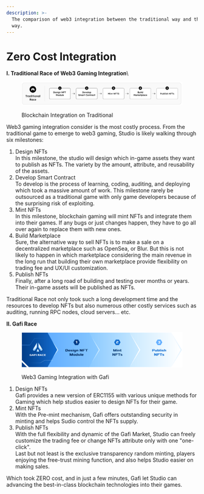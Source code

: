 ```yaml
---
description: >-
  The comparison of web3 integration between the traditional way and the Gafi
  way.
---
```


# Zero Cost Integration

**I. Traditional Race of Web3 Gaming Integration**\


<figure><img src="../../.gitbook/assets/Screen Shot 2023-05-29 at 18.18.52.png" alt=""><figcaption><p>Blockchain Integration on Traditional</p></figcaption></figure>

Web3 gaming integration consider is the most costly process. From the traditional game to emerge to web3 gaming, Studio is likely walking through six milestones:

1. Design NFTs\
   In this milestone, the studio will design which in-game assets they want to publish as NFTs. The variety by the amount, attribute, and reusability of the assets.
2. Develop Smart Contract\
   To develop is the process of learning, coding, auditing, and deploying which took a massive amount of work. This milestone rarely be outsourced as a traditional game with only game developers because of the surprising risk of exploiting.
3. Mint NFTs\
   In this milestone, blockchain gaming will mint NFTs and integrate them into their games. If any bugs or just changes happen, they have to go all over again to replace them with new ones.
4. Build Marketplace\
   Sure, the alternative way to sell NFTs is to make a sale on a decentralized marketplace such as OpenSea, or Blur. But this is not likely to happen in which marketplace considering the main revenue in the long run that building their own marketplace provide flexibility on trading fee and UX/UI customization.
5. Publish NFTs\
   Finally, after a long road of building and testing over months or years. Their in-game assets will be published as NFTs.

Traditional Race not only took such a long development time and the resources to develop NFTs but also numerous other costly services such as auditing, running RPC nodes, cloud servers... etc.

**II. Gafi Race**

<figure><img src="../../.gitbook/assets/Screen Shot 2023-05-29 at 18.45.38.png" alt=""><figcaption><p>Web3 Gaming Integration with Gafi</p></figcaption></figure>

1. Design NFTs\
   Gafi provides a new version of ERC1155 with various unique methods for Gaming which help studios easier to design NFTs for their game.
2. Mint NFTs\
   With the Pre-mint mechanism, Gafi offers outstanding security in minting and helps Sudio control the NFTs supply.
3. Publish NFTs\
   With the full flexibility and dynamic of the Gafi Market, Studio can freely customize the trading fee or change NFTs attribute only with one "one-click".\
   Last but not least is the exclusive transparency random minting, players enjoying the free-trust mining function, and also helps Studio easier on making sales.

Which took ZERO cost, and in just a few minutes, Gafi let Studio can advancing the best-in-class blockchain technologies into their games.
